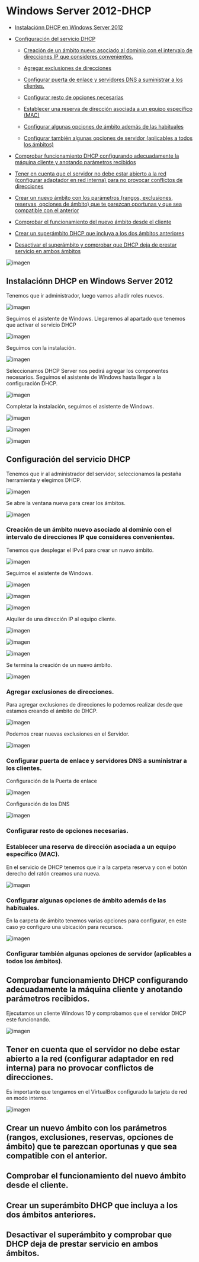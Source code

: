 # Windows Server 2012-DHCP

- [Instalaciónn DHCP en Windows Server 2012](#id1)

- [Configuración del servicio DHCP](#id2)

    - [Creación de un ámbito nuevo asociado al dominio con el intervalo de direcciones IP que consideres convenientes.](#id3)

    - [Agregar exclusiones de direcciones](#id4)

    - [Configurar puerta de enlace y servidores DNS a suministrar a los clientes.](#id5)

    - [Configurar resto de opciones necesarias](#id6)

    - [Establecer una reserva de dirección asociada a un equipo específico (MAC)](#id7)

    - [Configurar algunas opciones de ámbito además de las habituales](#id8)

    - [Configurar también algunas opciones de servidor (aplicables a todos los ámbitos)](#id9)

- [Comprobar funcionamiento DHCP configurando adecuadamente la máquina cliente y anotando parámetros recibidos](#id10)


- [Tener en cuenta que el servidor no debe estar abierto a la red (configurar adaptador en red interna) para no provocar conflictos de direcciones](#id11)

- [Crear un nuevo ámbito con los parámetros (rangos, exclusiones, reservas, opciones de ámbito) que te parezcan oportunas y que sea compatible con el anterior](#id12)

- [Comprobar el funcionamiento del nuevo ámbito desde el cliente](#id13)

- [Crear un superámbito DHCP que incluya a los dos ámbitos anteriores](#id14)

- [Desactivar el superámbito y comprobar que DHCP deja de prestar servicio en ambos ámbitos](#id15)

![imagen](img/win.png)

## Instalaciónn DHCP en Windows Server 2012<a name="id1"></a>
 Tenemos que ir administrador, luego vamos añadir roles nuevos.

 ![imagen](img/001.png)

 Seguimos el asistente de Windows. Llegaremos al apartado que tenemos que activar el servicio DHCP

  ![imagen](img/002.png)

  Seguimos con la instalación.

  ![imagen](img/003.png)


  Seleccionamos DHCP Server nos pedirá agregar los componentes necesarios.
  Seguimos el asistente de Windows hasta llegar a la configuración DHCP.

   ![imagen](img/004.png)

  Completar la instalación, seguimos el asistente de Windows.

  ![imagen](img/005.png)

  ![imagen](img/006.png)

  ![imagen](img/007.png)

## Configuración del servicio DHCP<a name="id2"></a>

Tenemos que ir al administrador del servidor, seleccionamos la pestaña herramienta y elegimos DHCP.

 ![imagen](img/008.png)

 Se abre la ventana nueva para crear los ámbitos.

  ![imagen](img/009.png)

### Creación de un ámbito nuevo asociado al dominio con el intervalo de direcciones IP que consideres convenientes.<a name="id3"></a>

Tenemos que desplegar el IPv4 para crear un nuevo ámbito.

![imagen](img/010.png)

Seguimos el asistente de Windows.

![imagen](img/011.png)

![imagen](img/012.png)

![imagen](img/013.png)

Alquiler de una dirección IP al equipo cliente.

![imagen](img/015.png)

![imagen](img/018.png)

![imagen](img/019.png)

Se termina la creación de un nuevo ámbito.

![imagen](img/020.png)

### Agregar exclusiones de direcciones.<a name="id4"></a>

Para agregar exclusiones de direcciones lo podemos realizar desde que estamos creando el ámbito de DHCP.

![imagen](img/014.png)

Podemos crear nuevas exclusiones en el Servidor.

![imagen](img/021.png)


### Configurar puerta de enlace y servidores DNS a suministrar a los clientes.<a name="id5"></a>

Configuración de la Puerta de enlace

![imagen](img/016.png)

Configuración de los DNS

![imagen](img/017.png)


### Configurar resto de opciones necesarias.<a name="id6"></a>



### Establecer una reserva de dirección asociada a un equipo específico (MAC). <a name="id7"></a>

En el servicio de DHCP tenemos que ir a la carpeta reserva y con el botón derecho del ratón creamos una nueva.

![imagen](img/024.png)

### Configurar algunas opciones de ámbito además de las habituales.<a name="id8"></a>

En la carpeta de ámbito tenemos varias opciones para configurar, en este caso yo configuro una ubicación para recursos.

![imagen](img/027.png)

### Configurar también algunas opciones de servidor (aplicables a todos los ámbitos).<a name="id9"></a>

## Comprobar funcionamiento DHCP configurando adecuadamente la máquina cliente y anotando parámetros recibidos.<a name="id10"></a>

Ejecutamos un cliente Windows 10 y comprobamos que el servidor DHCP este funcionando.

![imagen](img/025.png)

## Tener en cuenta que el servidor no debe estar abierto a la red (configurar adaptador en red interna) para no provocar conflictos de direcciones.<a name="id11"></a>

Es importante que tengamos en el VirtualBox configurado la tarjeta de red en modo interno.

![imagen](img/034.png)

## Crear un nuevo ámbito con los parámetros (rangos, exclusiones, reservas, opciones de ámbito) que te parezcan oportunas y que sea compatible con el anterior.<a name="id12"></a>

## Comprobar el funcionamiento del nuevo ámbito desde el cliente.<a name="id13"></a>

## Crear un superámbito DHCP que incluya a los dos ámbitos anteriores.<a name="id14"></a>

## Desactivar el superámbito y comprobar que DHCP deja de prestar servicio en ambos ámbitos.<a name="id15"></a>
